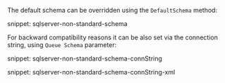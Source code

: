 The default schema can be overridden using the `DefaultSchema` method:

snippet: sqlserver-non-standard-schema

For backward compatibility reasons it can be also set via the connection string, using `Queue Schema` parameter:

snippet: sqlserver-non-standard-schema-connString

snippet: sqlserver-non-standard-schema-connString-xml

